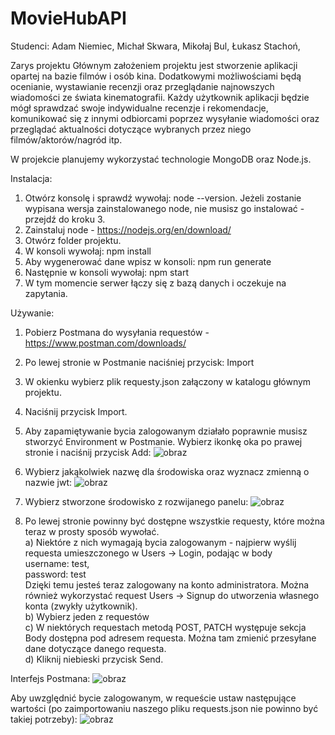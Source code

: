# MovieHubAPI
Studenci:
Adam Niemiec,
Michał Skwara,
Mikołaj Bul,
Łukasz Stachoń,

Zarys projektu
Głównym założeniem projektu jest stworzenie aplikacji opartej na bazie filmów i osób kina.
Dodatkowymi możliwościami będą ocenianie, wystawianie recenzji oraz przeglądanie najnowszych wiadomości ze świata kinematografii. Każdy użytkownik aplikacji będzie mógł sprawdzać swoje indywidualne recenzje i rekomendacje, komunikować się z innymi odbiorcami poprzez wysyłanie wiadomości oraz przeglądać aktualności dotyczące wybranych przez niego filmów/aktorów/nagród itp.

W projekcie planujemy wykorzystać technologie MongoDB oraz Node.js.

Instalacja:
1. Otwórz konsolę i sprawdź wywołaj: node --version. Jeżeli zostanie wypisana wersja zainstalowanego node, nie musisz go instalować - przejdź do kroku 3.
2. Zainstaluj node - https://nodejs.org/en/download/
3. Otwórz folder projektu.
4. W konsoli wywołaj: npm install
5. Aby wygenerować dane wpisz w konsoli: npm run generate
6. Następnie w konsoli wywołaj: npm start
7. W tym momencie serwer łączy się z bazą danych i oczekuje na zapytania.

Używanie:
1. Pobierz Postmana do wysyłania requestów - https://www.postman.com/downloads/
2. Po lewej stronie w Postmanie naciśniej przycisk: Import
3. W okienku wybierz plik requesty.json załączony w katalogu głównym projektu.
4. Naciśnij przycisk Import.
5. Aby zapamiętywanie bycia zalogowanym działało poprawnie musisz stworzyć Environment w Postmanie. Wybierz ikonkę oka po prawej stronie i naciśnij przycisk Add:
![obraz](https://user-images.githubusercontent.com/30327956/121781845-f461ec80-cba6-11eb-9c12-47e573608b25.png)
6. Wybierz jakąkolwiek nazwę dla środowiska oraz wyznacz zmienną o nazwie jwt:
![obraz](https://user-images.githubusercontent.com/30327956/121781900-312de380-cba7-11eb-8bfb-b89a5ffea037.png)
7. Wybierz stworzone środowisko z rozwijanego panelu:
![obraz](https://user-images.githubusercontent.com/30327956/121781914-4c005800-cba7-11eb-9115-cb106eb5d611.png)

8. Po lewej stronie powinny być dostępne wszystkie requesty, które można teraz w prosty sposób wywołać.<br>
  a) Niektóre z nich wymagają bycia zalogowanym - najpierw wyślij requesta umieszczonego w Users -> Login, podając w body<br>
        username: test,<br>
        password: test<br>
     Dzięki temu jesteś teraz zalogowany na konto administratora. Można również wykorzystać request Users -> Signup do utworzenia własnego konta (zwykły użytkownik).<br>
  b) Wybierz jeden z requestów<br>
  c) W niektórych requestach metodą POST, PATCH występuje sekcja Body dostępna pod adresem requesta. Można tam zmienić przesyłane dane dotyczące danego requesta.<br>
  d) Kliknij niebieski przycisk Send.<br>
  
  
Interfejs Postmana:
![obraz](https://user-images.githubusercontent.com/30327956/121781011-2a9d6d00-cba3-11eb-8783-ce81997926e8.png)

Aby uwzględnić bycie zalogowanym, w requeście ustaw następujące wartości (po zaimportowaniu naszego pliku requests.json nie powinno być takiej potrzeby):
![obraz](https://user-images.githubusercontent.com/30327956/121781453-18243300-cba5-11eb-9531-e53b00cc56ce.png)

